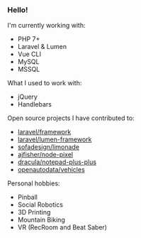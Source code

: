 ### Hello!

I'm currently working with:

- PHP 7+
- Laravel & Lumen
- Vue CLI
- MySQL
- MSSQL

What I used to work with:

- jQuery
- Handlebars

Open source projects I have contributed to:

- [laravel/framework](https://github.com/laravel/framework)
- [laravel/lumen-framework](https://github.com/laravel/lumen-framework)
- [sofadesign/limonade](https://github.com/sofadesign/limonade)
- [ajfisher/node-pixel](https://github.com/ajfisher/node-pixel)
- [dracula/notepad-plus-plus](https://github.com/dracula/notepad-plus-plus)
- [openautodata/vehicles](https://github.com/openautodata/vehicles)

Personal hobbies:

- Pinball
- Social Robotics 
- 3D Printing
- Mountain Biking
- VR (RecRoom and Beat Saber)
